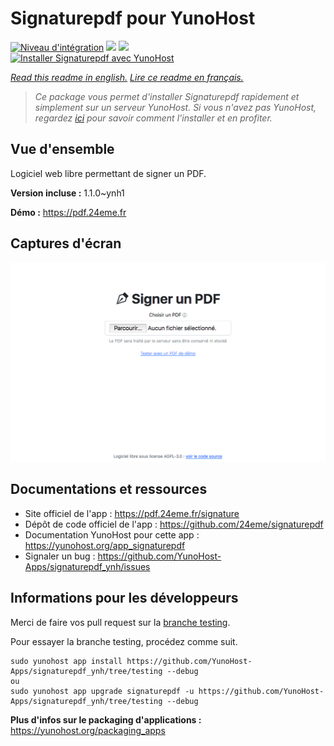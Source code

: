 # Signaturepdf pour YunoHost

[![Niveau d'intégration](https://dash.yunohost.org/integration/signaturepdf.svg)](https://dash.yunohost.org/appci/app/signaturepdf) ![](https://ci-apps.yunohost.org/ci/badges/signaturepdf.status.svg) ![](https://ci-apps.yunohost.org/ci/badges/signaturepdf.maintain.svg)  
[![Installer Signaturepdf avec YunoHost](https://install-app.yunohost.org/install-with-yunohost.svg)](https://install-app.yunohost.org/?app=signaturepdf)

*[Read this readme in english.](./README.md)*
*[Lire ce readme en français.](./README_fr.md)*

> *Ce package vous permet d'installer Signaturepdf rapidement et simplement sur un serveur YunoHost.
Si vous n'avez pas YunoHost, regardez [ici](https://yunohost.org/#/install) pour savoir comment l'installer et en profiter.*

## Vue d'ensemble

Logiciel web libre permettant de signer un PDF.

**Version incluse :** 1.1.0~ynh1

**Démo :** https://pdf.24eme.fr

## Captures d'écran

![](./doc/screenshots/screenshot.png)

## Documentations et ressources

* Site officiel de l'app : https://pdf.24eme.fr/signature
* Dépôt de code officiel de l'app : https://github.com/24eme/signaturepdf
* Documentation YunoHost pour cette app : https://yunohost.org/app_signaturepdf
* Signaler un bug : https://github.com/YunoHost-Apps/signaturepdf_ynh/issues

## Informations pour les développeurs

Merci de faire vos pull request sur la [branche testing](https://github.com/YunoHost-Apps/signaturepdf_ynh/tree/testing).

Pour essayer la branche testing, procédez comme suit.
```
sudo yunohost app install https://github.com/YunoHost-Apps/signaturepdf_ynh/tree/testing --debug
ou
sudo yunohost app upgrade signaturepdf -u https://github.com/YunoHost-Apps/signaturepdf_ynh/tree/testing --debug
```

**Plus d'infos sur le packaging d'applications :** https://yunohost.org/packaging_apps